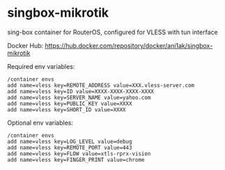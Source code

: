 # singbox-mikrotik

sing-box container for RouterOS, configured for VLESS with tun interface

Docker Hub: https://hub.docker.com/repository/docker/ani1ak/singbox-mikrotik

Required env variables:
```
/container envs
add name=vless key=REMOTE_ADDRESS value=XXX.vless-server.com
add name=vless key=ID value=XXXX-XXXX-XXXX-XXXX
add name=vless key=SERVER_NAME value=yahoo.com
add name=vless key=PUBLIC_KEY value=XXXX
add name=vless key=SHORT_ID value=XXXX
```

Optional env variables:
```
/container envs
add name=vless key=LOG_LEVEL value=debug
add name=vless key=REMOTE_PORT value=443
add name=vless key=FLOW value=xtls-rprx-vision
add name=vless key=FINGER_PRINT value=chrome
```
